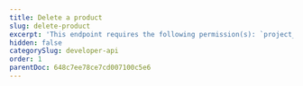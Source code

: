 ```yaml
---
title: Delete a product
slug: delete-product
excerpt: 'This endpoint requires the following permission(s): `project_configuration:products:read_write`.'
hidden: false
categorySlug: developer-api
order: 1
parentDoc: 648c7ee78ce7cd007100c5e6
---
```


